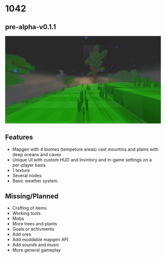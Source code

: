 # 1042

## pre-alpha-v0.1.1
![pre-alpha-v0.1.0](menu/background.2.png)

## Features
- Mapgen with 4 biomes (tempeture areas) vast mountins and plains with deep oceans and caves
- Unique UI with custom HUD and Invintory and in-game settings on a per-player basis
- 1 texture
- Several nodes
- Basic weather system.

## Missing/Planned
- Crafting of items
- Working tools
- Mobs
- More trees and plants
- Goals or achivments
- Add ores
- Add moddable mapgen API
- Add sounds and music
- More general gameplay
